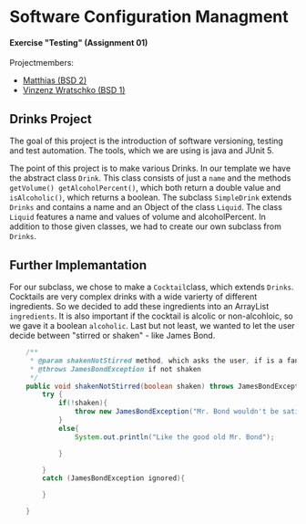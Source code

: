 # Software Configuration Managment

#### Exercise "Testing" (Assignment 01)

Projectmembers:

- [Matthias (BSD 2)](https://github.com/schneidermatthias)
- [Vinzenz Wratschko (BSD 1)](https://github.com/vinziw)

## Drinks Project

The goal of this project is the introduction of software versioning, testing and test automation. The tools, which we are using is java and JUnit 5.

The point of this project is to make various Drinks. In our template we have the abstract class ```Drink```. This class consists of just a ```name``` and the methods ```getVolume() getAlcoholPercent()```, which both return a double value and ```isAlcoholic()```, which returns a boolean. The subclass ```SimpleDrink``` extends ```Drinks``` and contains a name and an Object of the class ```Liquid```. The class ```Liquid``` features a name and values of volume and alcoholPercent. In addition to those given classes, we had to create our own subclass from ```Drinks```.

## Further Implemantation

For our subclass, we chose to make a ```Cocktail```class, which extends ```Drinks```. Cocktails are very complex drinks with a wide varierty of different ingredients. So we decided to add these ingredients into an ArrayList ```ingredients```. It is also important if the cocktail is alcolic or non-alcohloic, so we gave it a boolean ```alcoholic```. Last but not least, we wanted to let the user decide between "stirred or shaken" - like James Bond.

```java
	/**
	 * @param shakenNotStirred method, which asks the user, if is a fan of James Bond
	 * @throws JamesBondException if not shaken
	 */
	public void shakenNotStirred(boolean shaken) throws JamesBondException{
		try {
			if(!shaken){
				throw new JamesBondException("Mr. Bond wouldn't be satisfied");
			}
			else{
				System.out.println("Like the good old Mr. Bond");

			}

		}
		catch (JamesBondException ignored){

		}

	}
```
